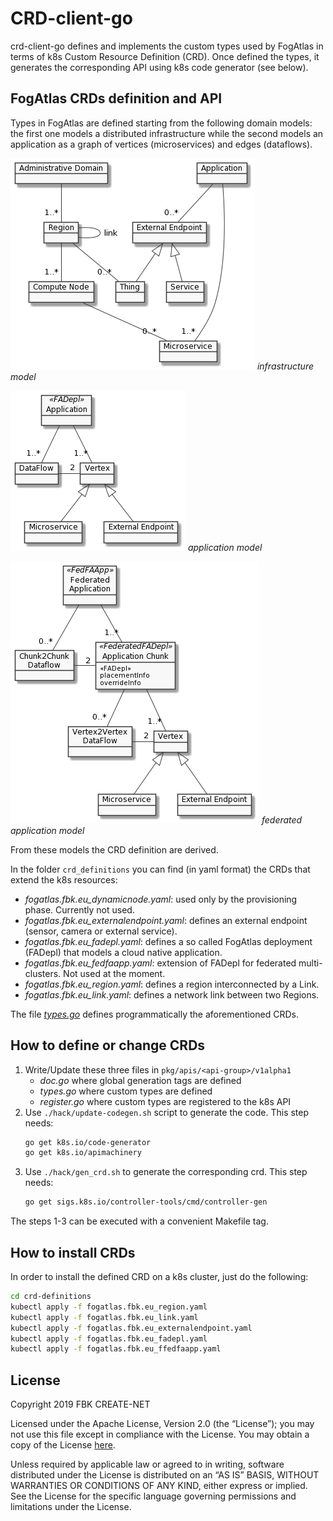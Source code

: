 # CRD-client-go

crd-client-go defines and implements the custom types used by FogAtlas in terms of
k8s Custom Resource Definition (CRD). Once defined the types, it generates the corresponding
API using k8s code generator (see below).

## FogAtlas CRDs definition and API

Types in FogAtlas are defined starting from the following domain models: the first one models
a distributed infrastructure while the second models an application as a graph of vertices (microservices)
and edges (dataflows).

![Infrastructure model](./docs/images/fogatlas-datamodel-infra.png)
*infrastructure model*

![Application model](./docs/images/fogatlas-datamodel-app.png)
*application model*

![Federated application model](./docs/images/fogatlas-datamodel-fedapp.png)
*federated application model*

From these models the CRD definition are derived.

In the folder `crd_definitions` you can find (in yaml format) the CRDs that extend the k8s resources:
* _fogatlas.fbk.eu_dynamicnode.yaml_: used only by the provisioning phase. Currently not used.
* _fogatlas.fbk.eu_externalendpoint.yaml_: defines an external endpoint (sensor, camera or external service).
* _fogatlas.fbk.eu_fadepl.yaml_: defines a so called FogAtlas deployment (FADepl) that models a cloud native application.
* _fogatlas.fbk.eu_fedfaapp.yaml_: extension of FADepl for federated multi-clusters. Not used at the moment.
* _fogatlas.fbk.eu_region.yaml_: defines a region interconnected by a Link.
* _fogatlas.fbk.eu_link.yaml_: defines a network link between two Regions.

The file [_types.go_](pkg/apis/fogatlas/v1alpha1/types.go) defines programmatically the aforementioned CRDs.

## How to define or change CRDs
1. Write/Update these three files in `pkg/apis/<api-group>/v1alpha1`
   * _doc.go_ where global generation tags are defined
   * _types.go_ where custom types are defined
   * _register.go_ where custom types are registered to the k8s API
2. Use `./hack/update-codegen.sh` script to generate the code. This step needs:
   ```sh
   go get k8s.io/code-generator
   go get k8s.io/apimachinery
   ```
3. Use `./hack/gen_crd.sh` to generate the corresponding crd. This step needs:
   ```sh
   go get sigs.k8s.io/controller-tools/cmd/controller-gen
   ```  
The steps 1-3 can be executed with a convenient Makefile tag.

## How to install CRDs

In order to install the defined CRD on a k8s cluster, just do the following:
```sh
cd crd-definitions
kubectl apply -f fogatlas.fbk.eu_region.yaml
kubectl apply -f fogatlas.fbk.eu_link.yaml
kubectl apply -f fogatlas.fbk.eu_externalendpoint.yaml
kubectl apply -f fogatlas.fbk.eu_fadepl.yaml
kubectl apply -f fogatlas.fbk.eu_ffedfaapp.yaml
```

## License

Copyright 2019 FBK CREATE-NET

Licensed under the Apache License, Version 2.0 (the “License”); you may not use this
file except in compliance with the License. You may obtain a copy of the License
[here](http://www.apache.org/licenses/LICENSE-2.0).

Unless required by applicable law or agreed to in writing, software distributed under
the License is distributed on an “AS IS” BASIS, WITHOUT WARRANTIES OR CONDITIONS OF ANY KIND,
either express or implied. See the License for the specific language governing permissions
and limitations under the License.


